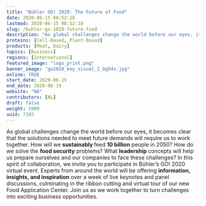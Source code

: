 ```yaml
---
title: "Bühler GO! 2020: The Future of Food"
date: 2020-06-15 08:52:18
lastmod: 2020-06-15 08:52:18
slug: /buhler-go-2020-future-food
description: "As global challenges change the world before our eyes, it becomes clear that the solutions needed to meet future demands will require us to work together. How will we sustainably feed 10 billion people in 2050? How do we solve the food security problems? What leadership concepts will help us prepare ourselves and our companies to face these challenges? In this spirit of collaboration, we invite you to participate in Bühler’s GO! 2020 virtual event."
proteins: [Cell-Based, Plant-Based]
products: [Meat, Dairy]
topics: [Business]
regions: [International]
featured_image: "logo_print.png"
banner_image: "go2020_key_visual_2_Ggh4x.jpg"
online: TRUE
start_date: 2020-06-15
end_date: 2020-06-19
website: "NA"
contributors: [NL]
draft: false
weight: 5000
uuid: 7102
---
```

<p>As global challenges change the world before our eyes, it becomes clear that the solutions needed to meet future demands will require us to work together. How will we <strong>sustainably </strong>feed <strong>10 billion</strong> people in 2050? How do we solve the <strong>food security</strong> problems? What <strong>leadership </strong>concepts will help us prepare ourselves and our companies to face these challenges? In this spirit of collaboration, we invite you to participate in Bühler’s GO! 2020 virtual event. Experts from around the world will be offering <strong>information, insights, and inspiration</strong> over a week of live keynotes and panel discussions, culminating in the ribbon cutting and virtual tour of our new Food Application Center. Join us as we work together to turn challenges into exciting business opportunities.</p>
